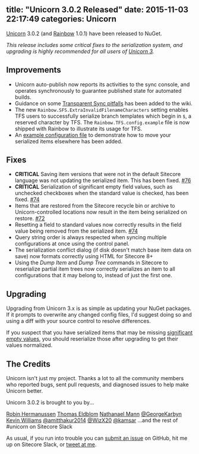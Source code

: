 title: "Unicorn 3.0.2 Released"
date: 2015-11-03 22:17:49
categories: Unicorn
---

[Unicorn](https://github.com/kamsar/Unicorn) 3.0.2 (and [Rainbow](https://github.com/kamsar/Rainbow) 1.0.1) have been released to NuGet. 

_This release includes some critical fixes to the serialization system, and upgrading is highly recommended for all users of [Unicorn 3](https://kamsar.net/index.php/2015/10/Unicorn-3-0-Released/)._

## Improvements
* Unicorn auto-publish now reports its activities to the sync console, and operates synchronously to guarantee published state for automated builds.
* Guidance on some [Transparent Sync pitfalls](https://github.com/kamsar/Unicorn/wiki/The-Transparent-Sync-Guide) has been added to the wiki.
* The new `Rainbow.SFS.ExtraInvalidFilenameCharacters` setting enables TFS users to successfully serialize branch templates which begin in `$`, a reserved character by TFS. The `Rainbow.TFS.config.example` file is now shipped with Rainbow to illustrate its usage for TFS.
* An [example configuration file](https://github.com/kamsar/Unicorn/blob/master/src/Unicorn/Standard%20Config%20Files/Unicorn.Configs.SerializationFolder.config.example) to demonstrate how to move your serialized items elsewhere has been added.

## Fixes
* **CRITICAL** Saving item versions that were not in the default Sitecore language was not updating the serialized item. This has been fixed. [#76](https://github.com/kamsar/Unicorn/issues/76)
* **CRITICAL** Serialization of significant empty field values, such as unchecked checkboxes when the standard value is checked, has been fixed. [#74](https://github.com/kamsar/Unicorn/issues/74)
* Items that are restored from the Sitecore recycle bin or archive to Unicorn-controlled locations now result in the item being serialized on restore. [#72](https://github.com/kamsar/Unicorn/issues/72)
* Resetting a field to standard values now correctly results in the field value being removed from the serialized item. [#74](https://github.com/kamsar/Unicorn/issues/74)
* Query string order is always respected when syncing multiple configurations at once using the control panel.
* The serialization conflict dialog (if disk doesn't match base item data on save) now formats correctly using HTML for Sitecore 8+
* Using the _Dump Item_ and _Dump Tree_ commands in Sitecore to reserialize partial item trees now correctly serializes an item to all configurations that it may belong to, instead of just the first one.

## Upgrading
Upgrading from Unicorn 3.x is as simple as updating your NuGet packages. If it prompts to overwrite any changed config files, I'd suggest doing so and using a diff with your source control to resolve differences.

If you suspect that you have serialized items that may be missing [significant empty values](https://github.com/kamsar/Unicorn/issues/74), you should reserialize those after upgrading to get their values normalized.

## The Credits

Unicorn isn't just my project. Thanks a lot to all the community members who reported bugs, sent pull requests, and diagnosed issues to help make Unicorn better.

Unicorn 3.0.2 is brought to you by...

[Robin Hermanussen](https://twitter.com/knifecore)
[Thomas Eldblom](https://twitter.com/TEldblom)
[Nathanael Mann](https://twitter.com/cardinal252)
[@GeorgeKarbyn](https://twitter.com/GeorgeKarbyn)
[Kevin Williams](https://twitter.com/williamsk000)
[@amitthakur2014](https://github.com/amitthakur2014)
[@WizX20](https://github.com/WizX20)
[@kamsar](https://twitter.com/kamsar)
...and the rest of #unicorn on Sitecore Slack

As usual, if you run into trouble you can [submit an issue](https://github.com/kamsar/Unicorn/issues/new) on GitHub, hit me up on Sitecore Slack, or [tweet at me](https://twitter.com/kamsar).